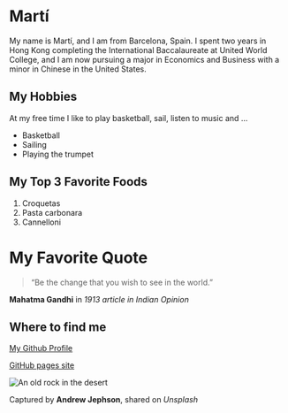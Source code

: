 # Martí
My name is Martí, and I am from Barcelona, Spain. I spent two years in Hong Kong completing the International Baccalaureate at United World College, and I am now pursuing a major in Economics and Business with a minor in Chinese in the United States.

## My Hobbies
At my free time I like to play basketball, sail, listen to music and ...
- Basketball
- Sailing
- Playing the trumpet
## My Top 3 Favorite Foods
1. Croquetas
2. Pasta carbonara
3. Cannelloni
# My Favorite Quote
> “Be the change that you wish to see in the world.” 

**Mahatma Gandhi** in *1913 article in Indian Opinion*
## Where to find me

[My Github Profile](https://github.com/MartiPeid)

[GitHub pages site](https://github.com/MartiPeid/cs3017-f25)

![An old rock in the desert](https://images.unsplash.com/photo-1554208786-6776fa9e7df4?q=80&w=1173&auto=format&fit=crop&ixlib=rb-4.1.0&ixid=M3wxMjA3fDB8MHxwaG90by1wYWdlfHx8fGVufDB8fHx8fA%3D%3D)

Captured by **Andrew Jephson**, shared on *Unsplash*
